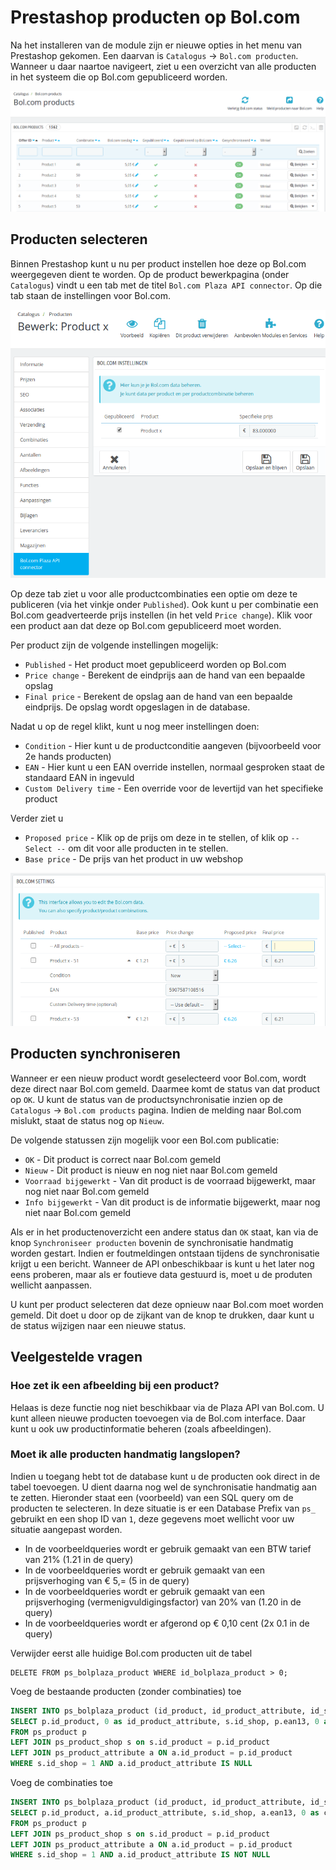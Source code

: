 # Prestashop producten op Bol.com
Na het installeren van de module zijn er nieuwe opties in het menu van Prestashop gekomen. Een daarvan is `Catalogus` -> `Bol.com producten`. Wanneer u daar naartoe navigeert, ziet u een overzicht van alle producten in het systeem die op Bol.com gepubliceerd worden.

![Bol.com products](../img/overview_products.png)

## Producten selecteren
Binnen Prestashop kunt u nu per product instellen hoe deze op Bol.com weergegeven dient te worden. Op de product bewerkpagina (onder `Catalogus`) vindt u een tab met de titel `Bol.com Plaza API connector`. Op die tab staan de instellingen voor Bol.com.

![Bol.com products](../img/overview_producttab.png)

Op deze tab ziet u voor alle productcombinaties een optie om deze te publiceren (via het vinkje onder `Published`). Ook kunt u per combinatie een Bol.com geadverteerde prijs instellen (in het veld `Price change`). Klik voor een product aan dat deze op Bol.com gepubliceerd moet worden.

Per product zijn de volgende instellingen mogelijk:

- `Published` - Het product moet gepubliceerd worden op Bol.com
- `Price change` - Berekent de eindprijs aan de hand van een bepaalde opslag
- `Final price` - Berekent de opslag aan de hand van een bepaalde eindprijs. De opslag wordt opgeslagen in de database.

Nadat u op de regel klikt, kunt u nog meer instellingen doen:

- `Condition` - Hier kunt u de productconditie aangeven (bijvoorbeeld voor 2e hands producten)
- `EAN` - Hier kunt u een EAN override instellen, normaal gesproken staat de standaard EAN in ingevuld
- `Custom Delivery time` - Een override voor de levertijd van het specifieke product

Verder ziet u
- `Proposed price` - Klik op de prijs om deze in te stellen, of klik op `-- Select --` om dit voor alle producten in te stellen.
- `Base price` - De prijs van het product in uw webshop

![Edit bol.com product](../img/edit_product.png)

## Producten synchroniseren
Wanneer er een nieuw product wordt geselecteerd voor Bol.com, wordt deze direct naar Bol.com gemeld. Daarmee komt de status van dat product op `OK`. U kunt de status van de productsynchronisatie inzien op de `Catalogus` -> `Bol.com products` pagina. Indien de melding naar Bol.com mislukt, staat de status nog op `Nieuw`.

De volgende statussen zijn mogelijk voor een Bol.com publicatie:

* `OK` - Dit product is correct naar Bol.com gemeld
* `Nieuw` - Dit product is nieuw en nog niet naar Bol.com gemeld
* `Voorraad bijgewerkt` - Van dit product is de voorraad bijgewerkt, maar nog niet naar Bol.com gemeld
* `Info bijgewerkt` - Van dit product is de informatie bijgewerkt, maar nog niet naar Bol.com gemeld

Als er in het productenoverzicht een andere status dan `OK` staat, kan via de knop `Synchroniseer producten` bovenin de synchronisatie handmatig worden gestart. Indien er foutmeldingen ontstaan tijdens de synchronisatie krijgt u een bericht. Wanneer de API onbeschikbaar is kunt u het later nog eens proberen, maar als er foutieve data gestuurd is, moet u de produten wellicht aanpassen.

U kunt per product selecteren dat deze opnieuw naar Bol.com moet worden gemeld. Dit doet u door op de zijkant van de knop te drukken, daar kunt u de status wijzigen naar een nieuwe status.

## Veelgestelde vragen

### Hoe zet ik een afbeelding bij een product?

Helaas is deze functie nog niet beschikbaar via de Plaza API van Bol.com. U kunt alleen nieuwe producten toevoegen via de Bol.com interface. Daar kunt u ook uw productinformatie beheren (zoals afbeeldingen).

### Moet ik alle producten handmatig langslopen?

Indien u toegang hebt tot de database kunt u de producten ook direct in de tabel toevoegen. U dient daarna nog wel de synchronisatie handmatig aan te zetten. Hieronder staat een (voorbeeld) van een SQL query om de producten te selecteren. In deze situatie is er een Database Prefix van `ps_` gebruikt en een shop ID van `1`, deze gegevens moet wellicht voor uw situatie aangepast worden.

 - In de voorbeeldqueries wordt er gebruik gemaakt van een BTW tarief van 21% (1.21 in de query)
 - In de voorbeeldqueries wordt er gebruik gemaakt van een prijsverhoging van € 5,= (5 in de query)
 - In de voorbeeldqueries wordt er gebruik gemaakt van een prijsverhoging (vermenigvuldigingsfactor) van 20% van (1.20 in de query)
 - In de voorbeeldqueries wordt er afgerond op € 0,10 cent (2x 0.1 in de query)

Verwijder eerst alle huidige Bol.com producten uit de tabel

    DELETE FROM ps_bolplaza_product WHERE id_bolplaza_product > 0;


Voeg de bestaande producten (zonder combinaties) toe
```sql
INSERT INTO ps_bolplaza_product (id_product, id_product_attribute, id_shop, ean, condition, published, price, status)
SELECT p.id_product, 0 as id_product_attribute, s.id_shop, p.ean13, 0 as condition, 1 as published, CEIL(((((p.price * 1.21) + 5) * 1.20) - (p.price * 1.21)) / 0.1) * 0.1 as price, 1 as status
FROM ps_product p
LEFT JOIN ps_product_shop s on s.id_product = p.id_product
LEFT JOIN ps_product_attribute a ON a.id_product = p.id_product
WHERE s.id_shop = 1 AND a.id_product_attribute IS NULL
```

Voeg de combinaties toe
```sql
INSERT INTO ps_bolplaza_product (id_product, id_product_attribute, id_shop, ean, condition, published, price, status)
SELECT p.id_product, a.id_product_attribute, s.id_shop, a.ean13, 0 as condition, 1 as published, CEIL((((((p.price + a.price) * 1.21) + 5) * 1.20) - ((p.price + a.price) * 1.21)) / 0.1) * 0.1 as price, 1 as status
FROM ps_product p
LEFT JOIN ps_product_shop s on s.id_product = p.id_product
LEFT JOIN ps_product_attribute a ON a.id_product = p.id_product
WHERE s.id_shop = 1 AND a.id_product_attribute IS NOT NULL
```
